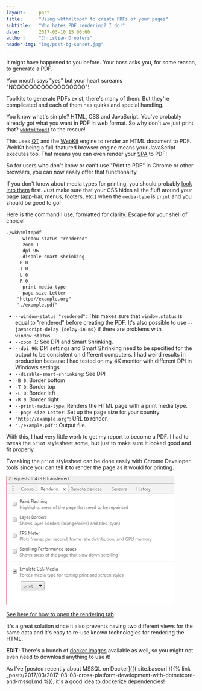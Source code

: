 ```yaml
---
layout:     post
title:      "Using wkthmltopdf to create PDFs of your pages"
subtitle:   "Who hates PDF rendering? I do!"
date:       2017-03-10 15:00:00
author:     "Christian Droulers"
header-img: "img/post-bg-sunset.jpg"
---
```


It might have happened to you before. Your boss asks you, for some reason, to generate a PDF.

Your mouth says "yes" but your heart screams "NOOOOOOOOOOOOOOOOOO"!

Toolkits to generate PDFs exist, there's many of them. But they're complicated and each of them has quirks
and special handling.

You know what's simple? HTML, CSS and JavaScript. You've probably already got what you want in PDF in web format.
So why don't we just print that? [`wkhtmltopdf`](https://wkhtmltopdf.org/) to the rescue!

This uses [QT](https://www.qt.io/) and the [WebKit](https://webkit.org/) engine
to render an HTML document to PDF. WebKit being a full-featured browser engine means your
JavaScript executes too. That means you can even render your
<abbr title="Single Page Application">SPA</abbr> to PDF!

So for users who don't know or can't use "Print to PDF" in Chrome or other browsers, you can
now easily offer that functionality.

If you don't know about media types for printing, you should probably
[look into them](https://developer.mozilla.org/en-US/docs/Web/CSS/@media) first. Just make sure
that your CSS hides all the fluff around your page (app-bar, menus, footers, etc.) when the
`media-type` is `print` and you should be good to go!

Here is the command I use, formatted for clarity. Escape for your shell of choice!

    ./wkhtmltopdf
        --window-status "rendered"
        --zoom 1
        --dpi 96
        --disable-smart-shrinking
        -B 0
        -T 0
        -L 0
        -R 0
        --print-media-type
        --page-size Letter
        "http://example.org"
        "./example.pdf"

* `--window-status "rendered"`: This makes sure that `window.status` is equal to "rendered"
    before creating the PDF. It's also possible to use `--javascript-delay {delay-in-ms}` if
    there are problems with `window.status`.
* `--zoom 1`: See DPI and Smart Shrinking.
* `--dpi 96`: DPI settings and Smart Shrinking need to be specified for the output to be
    consistent on different computers. I had weird results in production because I had
    tested on my 4K monitor with different DPI in Windows settings .
* `--disable-smart-shrinking`: See DPI
* `-B 0`: Border bottom
* `-T 0`: Border top
* `-L 0`: Border left
* `-R 0`: Border right
* `--print-media-type`: Renders the HTML page with a print media type.
* `--page-size Letter`: Set up the page size for your country.
* `"http://example.org"`: URL to render.
* `"./example.pdf"`: Output file.

With this, I had very little work to get my report to become a PDF. I had to tweak the
`print` stylesheet some, but just to make sure it looked good and fit properly.

Tweaking the `print` stylesheet can be done easily with Chrome Developer tools since you
can tell it to render the page as it would for printing.

![Chrome devtools CSS media](/img/posts/chrome-devtools-css-media.png)

[See here for how to open the rendering tab](http://stackoverflow.com/questions/21247583/not-able-to-find-emulate-css-media-in-google-chrome).

It's a great solution since it also prevents having two different views for the same data and
it's easy to re-use known technologies for rendering the HTML.

**EDIT**: There's a bunch of [docker images](https://hub.docker.com/search/?isAutomated=0&isOfficial=0&page=1&pullCount=0&q=wkhtmltopdf&starCount=0)
available as well, so you might not even need to download anything to use it!

As I've [posted recently about MSSQL on Docker]({{ site.baseurl }}{% link _posts/2017/03/2017-03-03-cross-platform-development-with-dotnetcore-and-mssql.md %}), it's
a good idea to dockerize dependencies!
